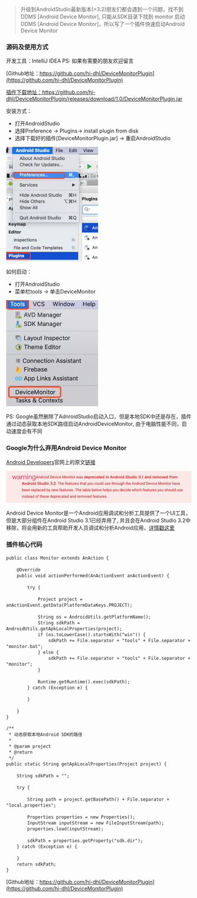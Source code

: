 > 升级到AndroidStudio最新版本(>3.2)朋友们都会遇到一个问题，找不到DDMS [Android Device Monitor], 只能从SDK目录下找到 monitor 启动DDMS [Android Device Monitor]，所以写了一个插件快速启动Android Device Monitor

### 源码及使用方式

开发工具：IntelliJ IDEA
PS: 如果有需要的朋友欢迎留言

[Github地址：https://github.com/hi-dhl/DeviceMonitorPlugin](https://github.com/hi-dhl/DeviceMonitorPlugin)

[插件下载地址：https://github.com/hi-dhl/DeviceMonitorPlugin/releases/download/1.0/DeviceMonitorPlugin.jar
](https://github.com/hi-dhl/DeviceMonitorPlugin/releases/download/1.0/DeviceMonitorPlugin.jar)

安装方式：
* 打开AndroidStudio
* 选择Preference -> Plugins-> install plugin from disk
* 选择下载好的插件[DeviceMonitorPlugin.jar] -> 重启AndroidStudio

 <img src="screenshot/15491029366039.jpg" width = "250"/>

如何启动：
* 打开AndroidStudio
* 菜单栏tools -> 单击DeviceMonitor

<img src="screenshot/15491020796229.jpg" width = "250"/>

PS: Google虽然删除了AdnroidStudio启动入口，但是本地SDK中还是存在，插件通过动态获取本地SDK路径启动AndroidDeviceMonitor, 由于电脑性能不同，启动速度会有不同

###  Google为什么弃用Android Device Monitor

[Android Developers](https://developer.android.com/)官网上的原文[链接](https://developer.android.com/studio/profile/monitor)

![Google](screenshot/15490930968670.jpg)

Android Device Monitor是一个Android应用调试和分析工具提供了一个UI工具，但是大部分组件在Android Studio 3.1已经弃用了, 并且会在Android Studio 3.2中移除，将会用新的工具帮助开发人员调试和分析Android应用，[详情戳这里](https://developer.android.com/studio/profile/monitor)

### 插件核心代码

```
public class Monitor extends AnAction {

    @Override
    public void actionPerformed(AnActionEvent anActionEvent) {

        try {

            Project project = anActionEvent.getData(PlatformDataKeys.PROJECT);

            String os = AndroidUtils.getPlatformName();
            String sdkPath = AndroidUtils.getApkLocalProperties(project);
            if (os.toLowerCase().startsWith("win")) {
                sdkPath += File.separator + "tools" + File.separator + "monitor.bat";
            } else {
                sdkPath += File.separator + "tools" + File.separator + "monitor";
            }

            Runtime.getRuntime().exec(sdkPath);
        } catch (Exception e) {

        }

    }
}
```


```
/**
 * 动态获取本地Android SDK的路径
 *
 * @param project
 * @return
 */
public static String getApkLocalProperties(Project project) {

    String sdkPath = "";

    try {

        String path = project.getBasePath() + File.separator + "local.properties";

        Properties properties = new Properties();
        InputStream inputStream = new FileInputStream(path);
        properties.load(inputStream);

        sdkPath = properties.getProperty("sdk.dir");
    } catch (Exception e) {

    }
    return sdkPath;
}
```

[Github地址：https://github.com/hi-dhl/DeviceMonitorPlugin](https://github.com/hi-dhl/DeviceMonitorPlugin)


